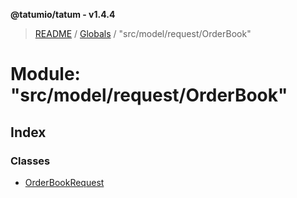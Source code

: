 **@tatumio/tatum - v1.4.4**

> [README](../README.md) / [Globals](../globals.md) / "src/model/request/OrderBook"

# Module: "src/model/request/OrderBook"

## Index

### Classes

* [OrderBookRequest](../classes/_src_model_request_orderbook_.orderbookrequest.md)
